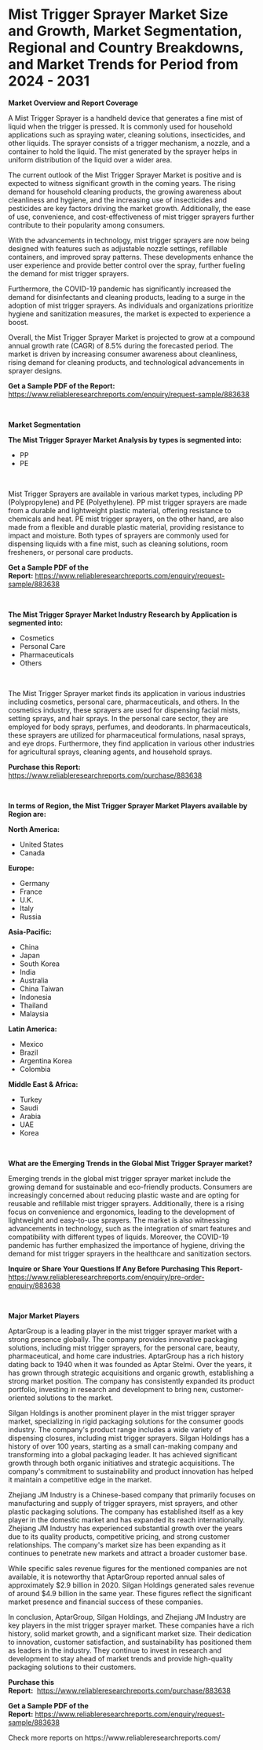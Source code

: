 <p><h1>Mist Trigger Sprayer Market Size and Growth, Market Segmentation, Regional and Country Breakdowns, and Market Trends for Period from 2024 -  2031</h1></p><p><strong>Market Overview and Report Coverage</strong></p>
<p><p>A Mist Trigger Sprayer is a handheld device that generates a fine mist of liquid when the trigger is pressed. It is commonly used for household applications such as spraying water, cleaning solutions, insecticides, and other liquids. The sprayer consists of a trigger mechanism, a nozzle, and a container to hold the liquid. The mist generated by the sprayer helps in uniform distribution of the liquid over a wider area.</p><p>The current outlook of the Mist Trigger Sprayer Market is positive and is expected to witness significant growth in the coming years. The rising demand for household cleaning products, the growing awareness about cleanliness and hygiene, and the increasing use of insecticides and pesticides are key factors driving the market growth. Additionally, the ease of use, convenience, and cost-effectiveness of mist trigger sprayers further contribute to their popularity among consumers.</p><p>With the advancements in technology, mist trigger sprayers are now being designed with features such as adjustable nozzle settings, refillable containers, and improved spray patterns. These developments enhance the user experience and provide better control over the spray, further fueling the demand for mist trigger sprayers.</p><p>Furthermore, the COVID-19 pandemic has significantly increased the demand for disinfectants and cleaning products, leading to a surge in the adoption of mist trigger sprayers. As individuals and organizations prioritize hygiene and sanitization measures, the market is expected to experience a boost.</p><p>Overall, the Mist Trigger Sprayer Market is projected to grow at a compound annual growth rate (CAGR) of 8.5% during the forecasted period. The market is driven by increasing consumer awareness about cleanliness, rising demand for cleaning products, and technological advancements in sprayer designs.</p></p>
<p><strong>Get a Sample PDF of the Report:</strong> <a href="https://www.reliableresearchreports.com/enquiry/request-sample/883638">https://www.reliableresearchreports.com/enquiry/request-sample/883638</a></p>
<p>&nbsp;</p>
<p><strong>Market Segmentation</strong></p>
<p><strong>The Mist Trigger Sprayer Market Analysis by types is segmented into:</strong></p>
<p><ul><li>PP</li><li>PE</li></ul></p>
<p>&nbsp;</p>
<p><p>Mist Trigger Sprayers are available in various market types, including PP (Polypropylene) and PE (Polyethylene). PP mist trigger sprayers are made from a durable and lightweight plastic material, offering resistance to chemicals and heat. PE mist trigger sprayers, on the other hand, are also made from a flexible and durable plastic material, providing resistance to impact and moisture. Both types of sprayers are commonly used for dispensing liquids with a fine mist, such as cleaning solutions, room fresheners, or personal care products.</p></p>
<p><strong>Get a Sample PDF of the Report:</strong>&nbsp;<a href="https://www.reliableresearchreports.com/enquiry/request-sample/883638">https://www.reliableresearchreports.com/enquiry/request-sample/883638</a></p>
<p>&nbsp;</p>
<p><strong>The Mist Trigger Sprayer Market Industry Research by Application is segmented into:</strong></p>
<p><ul><li>Cosmetics</li><li>Personal Care</li><li>Pharmaceuticals</li><li>Others</li></ul></p>
<p>&nbsp;</p>
<p><p>The Mist Trigger Sprayer market finds its application in various industries including cosmetics, personal care, pharmaceuticals, and others. In the cosmetics industry, these sprayers are used for dispensing facial mists, setting sprays, and hair sprays. In the personal care sector, they are employed for body sprays, perfumes, and deodorants. In pharmaceuticals, these sprayers are utilized for pharmaceutical formulations, nasal sprays, and eye drops. Furthermore, they find application in various other industries for agricultural sprays, cleaning agents, and household sprays.</p></p>
<p><strong>Purchase this Report:</strong>&nbsp; <a href="https://www.reliableresearchreports.com/purchase/883638">https://www.reliableresearchreports.com/purchase/883638</a></p>
<p>&nbsp;</p>
<p><strong>In terms of Region, the Mist Trigger Sprayer Market Players available by Region are:</strong></p>
<p>
    <p> <strong> North America: </strong>
        <ul>
            <li>United States</li>
            <li>Canada</li>
        </ul>
        </p> 
    <p> <strong> Europe: </strong>
        <ul>
            <li>Germany</li>
            <li>France</li>
            <li>U.K.</li>
            <li>Italy</li>
            <li>Russia</li>
        </ul>
        </p> 
    <p> <strong> Asia-Pacific: </strong>
        <ul>
            <li>China</li>
            <li>Japan</li>
            <li>South Korea</li>
            <li>India</li>
            <li>Australia</li>
            <li>China Taiwan</li>
            <li>Indonesia</li>
            <li>Thailand</li>
            <li>Malaysia</li>
        </ul>
        </p> 
    <p> <strong> Latin America: </strong>
        <ul>
            <li>Mexico</li>
            <li>Brazil</li>
            <li>Argentina Korea</li>
            <li>Colombia</li>
        </ul>
        </p> 
    <p> <strong> Middle East & Africa: </strong>
        <ul>
            <li>Turkey</li>
            <li>Saudi</li>
            <li>Arabia</li>
            <li>UAE</li>
            <li>Korea</li>
        </ul>
    </p>
    </p>
<p>&nbsp;</p>
<p><strong>What are the Emerging Trends in the Global Mist Trigger Sprayer market?</strong></p>
<p><p>Emerging trends in the global mist trigger sprayer market include the growing demand for sustainable and eco-friendly products. Consumers are increasingly concerned about reducing plastic waste and are opting for reusable and refillable mist trigger sprayers. Additionally, there is a rising focus on convenience and ergonomics, leading to the development of lightweight and easy-to-use sprayers. The market is also witnessing advancements in technology, such as the integration of smart features and compatibility with different types of liquids. Moreover, the COVID-19 pandemic has further emphasized the importance of hygiene, driving the demand for mist trigger sprayers in the healthcare and sanitization sectors.</p></p>
<p><strong>Inquire or Share Your Questions If Any Before Purchasing This Report</strong>- <a href="https://www.reliableresearchreports.com/enquiry/pre-order-enquiry/883638">https://www.reliableresearchreports.com/enquiry/pre-order-enquiry/883638</a></p>
<p>&nbsp;</p>
<p><strong>Major Market Players</strong></p>
<p><p>AptarGroup is a leading player in the mist trigger sprayer market with a strong presence globally. The company provides innovative packaging solutions, including mist trigger sprayers, for the personal care, beauty, pharmaceutical, and home care industries. AptarGroup has a rich history dating back to 1940 when it was founded as Aptar Stelmi. Over the years, it has grown through strategic acquisitions and organic growth, establishing a strong market position. The company has consistently expanded its product portfolio, investing in research and development to bring new, customer-oriented solutions to the market.</p><p>Silgan Holdings is another prominent player in the mist trigger sprayer market, specializing in rigid packaging solutions for the consumer goods industry. The company's product range includes a wide variety of dispensing closures, including mist trigger sprayers. Silgan Holdings has a history of over 100 years, starting as a small can-making company and transforming into a global packaging leader. It has achieved significant growth through both organic initiatives and strategic acquisitions. The company's commitment to sustainability and product innovation has helped it maintain a competitive edge in the market.</p><p>Zhejiang JM Industry is a Chinese-based company that primarily focuses on manufacturing and supply of trigger sprayers, mist sprayers, and other plastic packaging solutions. The company has established itself as a key player in the domestic market and has expanded its reach internationally. Zhejiang JM Industry has experienced substantial growth over the years due to its quality products, competitive pricing, and strong customer relationships. The company's market size has been expanding as it continues to penetrate new markets and attract a broader customer base.</p><p>While specific sales revenue figures for the mentioned companies are not available, it is noteworthy that AptarGroup reported annual sales of approximately $2.9 billion in 2020. Silgan Holdings generated sales revenue of around $4.9 billion in the same year. These figures reflect the significant market presence and financial success of these companies.</p><p>In conclusion, AptarGroup, Silgan Holdings, and Zhejiang JM Industry are key players in the mist trigger sprayer market. These companies have a rich history, solid market growth, and a significant market size. Their dedication to innovation, customer satisfaction, and sustainability has positioned them as leaders in the industry. They continue to invest in research and development to stay ahead of market trends and provide high-quality packaging solutions to their customers.</p></p>
<p><strong>Purchase this Report:</strong>&nbsp;&nbsp;<a href="https://www.reliableresearchreports.com/purchase/883638">https://www.reliableresearchreports.com/purchase/883638</a></p>
<p></p>
<p><strong>Get a Sample PDF of the Report:</strong>&nbsp;<a href="https://www.reliableresearchreports.com/enquiry/request-sample/883638">https://www.reliableresearchreports.com/enquiry/request-sample/883638</a></p>
<p>Check more reports on https://www.reliableresearchreports.com/</p>